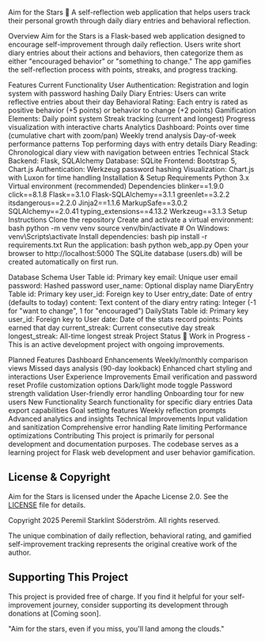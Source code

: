 Aim for the Stars 🌟
A self-reflection web application that helps users track their personal growth through daily diary entries and behavioral reflection.

Overview
Aim for the Stars is a Flask-based web application designed to encourage self-improvement through daily reflection. Users write short diary entries about their actions and behaviors, then categorize them as either "encouraged behavior" or "something to change." The app gamifies the self-reflection process with points, streaks, and progress tracking.

Features
Current Functionality
User Authentication: Registration and login system with password hashing
Daily Diary Entries: Users can write reflective entries about their day
Behavioral Rating: Each entry is rated as positive behavior (+5 points) or behavior to change (+2 points)
Gamification Elements:
Daily point system
Streak tracking (current and longest)
Progress visualization with interactive charts
Analytics Dashboard:
Points over time (cumulative chart with zoom/pan)
Weekly trend analysis
Day-of-week performance patterns
Top performing days with entry details
Diary Reading: Chronological diary view with navigation between entries
Technical Stack
Backend: Flask, SQLAlchemy
Database: SQLite
Frontend: Bootstrap 5, Chart.js
Authentication: Werkzeug password hashing
Visualization: Chart.js with Luxon for time handling
Installation & Setup
Requirements
Python 3.x
Virtual environment (recommended)
Dependencies
blinker==1.9.0
click==8.1.8
Flask==3.1.0
Flask-SQLAlchemy==3.1.1
greenlet==3.2.2
itsdangerous==2.2.0
Jinja2==1.1.6
MarkupSafe==3.0.2
SQLAlchemy==2.0.41
typing_extensions==4.13.2
Werkzeug==3.1.3
Setup Instructions
Clone the repository
Create and activate a virtual environment:
bash
python -m venv venv
source venv/bin/activate  # On Windows: venv\Scripts\activate
Install dependencies:
bash
pip install -r requirements.txt
Run the application:
bash
python web_app.py
Open your browser to http://localhost:5000
The SQLite database (users.db) will be created automatically on first run.

Database Schema
User Table
id: Primary key
email: Unique user email
password: Hashed password
user_name: Optional display name
DiaryEntry Table
id: Primary key
user_id: Foreign key to User
entry_date: Date of entry (defaults to today)
content: Text content of the diary entry
rating: Integer (-1 for "want to change", 1 for "encouraged")
DailyStats Table
id: Primary key
user_id: Foreign key to User
date: Date of the stats record
points: Points earned that day
current_streak: Current consecutive day streak
longest_streak: All-time longest streak
Project Status
🚧 Work in Progress - This is an active development project with ongoing improvements.

Planned Features
Dashboard Enhancements
Weekly/monthly comparison views
Missed days analysis (90-day lookback)
Enhanced chart styling and interactions
User Experience Improvements
Email verification and password reset
Profile customization options
Dark/light mode toggle
Password strength validation
User-friendly error handling
Onboarding tour for new users
New Functionality
Search functionality for specific diary entries
Data export capabilities
Goal setting features
Weekly reflection prompts
Advanced analytics and insights
Technical Improvements
Input validation and sanitization
Comprehensive error handling
Rate limiting
Performance optimizations
Contributing
This project is primarily for personal development and documentation purposes. The codebase serves as a learning project for Flask web development and user behavior gamification.

## License & Copyright

Aim for the Stars is licensed under the Apache License 2.0. See the [LICENSE](LICENSE) file for details.

Copyright 2025 Peremil Starklint Söderström. All rights reserved.

The unique combination of daily reflection, behavioral rating, and gamified self-improvement tracking represents the original creative work of the author.

## Supporting This Project

This project is provided free of charge. If you find it helpful for your self-improvement journey, consider supporting its development through donations at [Coming soon].


"Aim for the stars, even if you miss, you'll land among the clouds."

